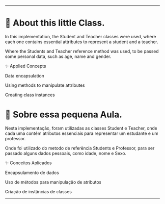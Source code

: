 
---

# 🏫 About this little Class.

In this implementation, the Student and Teacher classes were used,
where each one contains essential attributes to represent a student and a teacher.

Where the Students and Teacher reference method was used,
to be passed some personal data, such as age, name and gender.

✨ Applied Concepts

Data encapsulation

Using methods to manipulate attributes

Creating class instances

# 🏫 Sobre essa pequena Aula.

Nesta implementação, foram utilizadas as classes Student e Teacher,
onde cada uma contém atributos essenciais para representar um estudante e um professor.

Onde foi utilizado do metodo de referência Students e Professor,
para ser passado alguns dados pessoais, como idade, nome e Sexo.

✨ Conceitos Aplicados

Encapsulamento de dados

Uso de métodos para manipulação de atributos

Criação de instâncias de classes

---